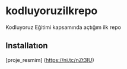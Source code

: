 # kodluyoruzilkrepo
Kodluyoruz Eğitimi kapsamında açtığım ilk repo
## Installatıon
[proje_resmim] (https://ni.tc/nZt3IU)